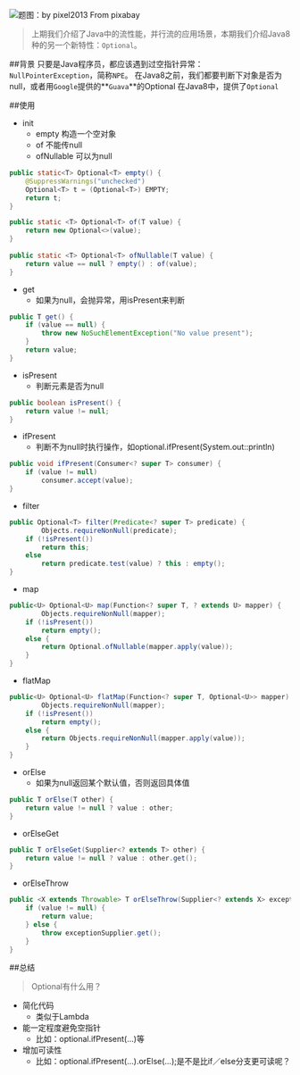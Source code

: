 ![题图：by pixel2013 From pixabay](http://upload-images.jianshu.io/upload_images/2855474-742ea3b642f010e5.jpg?imageMogr2/auto-orient/strip%7CimageView2/2/w/1240)

>上期我们介绍了Java中的流性能，并行流的应用场景，本期我们介绍Java8种的另一个新特性：`Optional`。

##背景
只要是Java程序员，都应该遇到过空指针异常：`NullPointerException`，简称`NPE`。
在Java8之前，我们都要判断下对象是否为null，或者用`Google`提供的**`Guava`**的Optional
在Java8中，提供了`Optional`

##使用

+ init
    + empty 构造一个空对象
    + of 不能传null
    + ofNullable 可以为null

```java
public static<T> Optional<T> empty() {
    @SuppressWarnings("unchecked")
    Optional<T> t = (Optional<T>) EMPTY;
    return t;
}

public static <T> Optional<T> of(T value) {
    return new Optional<>(value);
}
    
public static <T> Optional<T> ofNullable(T value) {
    return value == null ? empty() : of(value);
}
```

+ get
    + 如果为null，会抛异常，用isPresent来判断

```java
public T get() {
    if (value == null) {
        throw new NoSuchElementException("No value present");
    }
    return value;
}
```

+ isPresent
    + 判断元素是否为null

```java
public boolean isPresent() {
    return value != null;
}
```

+ ifPresent
    + 判断不为null时执行操作，如optional.ifPresent(System.out::println)

```java
public void ifPresent(Consumer<? super T> consumer) {
    if (value != null)
        consumer.accept(value);
}
```

+ filter

```java
public Optional<T> filter(Predicate<? super T> predicate) {
        Objects.requireNonNull(predicate);
    if (!isPresent())
        return this;
    else
        return predicate.test(value) ? this : empty();
}
```

+ map

```java
public<U> Optional<U> map(Function<? super T, ? extends U> mapper) {
        Objects.requireNonNull(mapper);
    if (!isPresent())
        return empty();
    else {
        return Optional.ofNullable(mapper.apply(value));
    }
}
```

+ flatMap

```java
public<U> Optional<U> flatMap(Function<? super T, Optional<U>> mapper) {
        Objects.requireNonNull(mapper);
    if (!isPresent())
        return empty();
    else {
        return Objects.requireNonNull(mapper.apply(value));
    }
}
```

+ orElse
    + 如果为null返回某个默认值，否则返回具体值

```java
public T orElse(T other) {
    return value != null ? value : other;
}
```

+ orElseGet

```java
public T orElseGet(Supplier<? extends T> other) {
    return value != null ? value : other.get();
}
```

+ orElseThrow

```java
public <X extends Throwable> T orElseThrow(Supplier<? extends X> exceptionSupplier) throws X {
    if (value != null) {
        return value;
    } else {
        throw exceptionSupplier.get();
    }
}
```

##总结
>Optional有什么用？

+ 简化代码
    + 类似于Lambda
+ 能一定程度避免空指针
    + 比如：optional.ifPresent(...)等
+ 增加可读性
    + 比如：optional.ifPresent(...).orElse(...);是不是比if／else分支更可读呢？